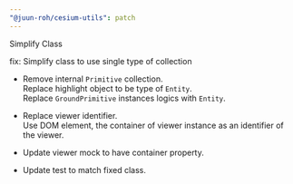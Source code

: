 ```yaml
---
"@juun-roh/cesium-utils": patch
---
```


Simplify Class

fix: Simplify class to use single type of collection

* Remove internal `Primitive` collection.  
Replace highlight object to be type of `Entity`.  
Replace `GroundPrimitive` instances logics with `Entity`.  

* Replace viewer identifier.  
Use DOM element, the container of viewer instance as an identifier of the viewer.  

* Update viewer mock to have container property.

* Update test to match fixed class.
